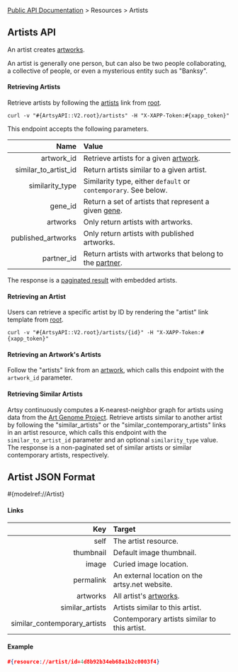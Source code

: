 [Public API Documentation](/v2) &gt; Resources &gt; Artists

## Artists API

An artist creates [artworks](/v2/docs/artworks).

An artist is generally one person, but can also be two people collaborating, a collective of people, or even a mysterious entity such as "Banksy".

#### Retrieving Artists

Retrieve artists by following the [artists](#{ArtsyAPI::V2.root}/artists) link from [root](#{ArtsyAPI::V2.root}).

```
curl -v "#{ArtsyAPI::V2.root}/artists" -H "X-XAPP-Token:#{xapp_token}"
```

This endpoint accepts the following parameters.

Name                    | Value                                                                                       |
-----------------------:|:--------------------------------------------------------------------------------------------|
artwork\_id             | Retrieve artists for a given [artwork](/v2/docs/artworks).                                     |
similar\_to\_artist\_id | Return artists similar to a given artist.                                                   |
similarity\_type        | Similarity type, either `default` or `contemporary`. See below.                             |
gene\_id                | Return a set of artists that represent a given [gene](/v2/docs/genes).                         |
artworks                | Only return artists with artworks.                                                          |
published\_artworks     | Only return artists with published artworks.                                                |
partner\_id             | Return artists with artworks that belong to the [partner](/v2/docs/partners).                  |

The response is a [paginated result](/v2/docs/pagination) with embedded artists.

#### Retrieving an Artist

Users can retrieve a specific artist by ID by rendering the "artist" link template from [root](#{ArtsyAPI::V2.root}).

```
curl -v "#{ArtsyAPI::V2.root}/artists/{id}" -H "X-XAPP-Token:#{xapp_token}"
```

#### Retrieving an Artwork's Artists

Follow the "artists" link from an [artwork](/v2/docs/artworks), which calls this endpoint with the `artwork_id` parameter.

#### Retrieving Similar Artists

Artsy continuously computes a K-nearest-neighbor graph for artists using data from the [Art Genome Project](https://artsy.net/about/the-art-genome-project). Retrieve artists similar to another artist by following the "similar\_artists" or the "similar\_contemporary\_artists" links in an artist resource, which calls this endpoint with the `similar_to_artist_id` parameter and an optional `similarity_type` value. The response is a non-paginated set of similar artists or similar contemporary artists, respectively.

## Artist JSON Format

#{modelref://Artist}

#### Links

Key                              | Target                                          |
--------------------------------:|:------------------------------------------------|
self                             | The artist resource.                            |
thumbnail                        | Default image thumbnail.                        |
image                            | Curied image location.                          |
permalink                        | An external location on the artsy.net website.  |
artworks                         | All artist's [artworks](/v2/docs/artworks).        |
similar\_artists                 | Artists similar to this artist.                 |
similar\_contemporary\_artists   | Contemporary artists similar to this artist.    |

#### Example

``` json
#{resource://artist/id=4d8b92b34eb68a1b2c0003f4}
```
